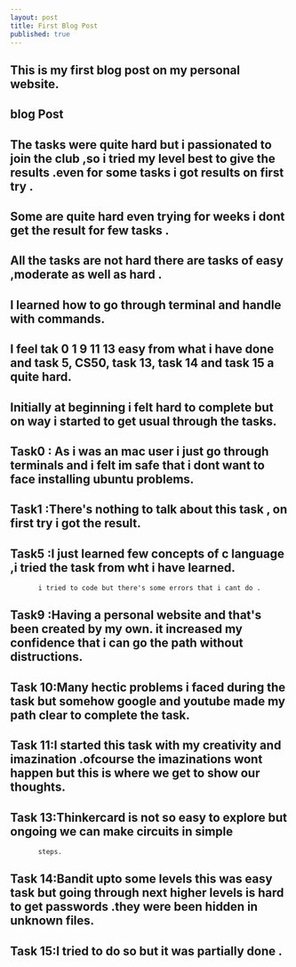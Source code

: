 ```yaml
---
layout: post
title: First Blog Post
published: true
---
```


## This is my first blog post on my personal website.
## blog  Post
## The tasks were quite hard but i passionated to join the club ,so i tried my level best to      give the results .even for some tasks i got results on first try .
## Some are quite hard even trying for weeks i dont get the result for few tasks .
## All the tasks are not hard there are tasks of easy ,moderate as well as hard .
## I learned how to go through terminal and handle with commands.
## I feel tak 0 1 9 11 13 easy from what i have done and task 5, CS50, task 13, task 14 and        task 15 a quite hard.
## Initially at beginning i felt hard to complete but on way i started to get usual through        the tasks.
## Task0  : As i was an mac user i just go through terminals and i felt im safe that i dont                 want to face installing ubuntu problems.
## Task1  :There's nothing to talk about this task , on first try i got the result.
## Task5  :I just learned few concepts of c language ,i tried the task from wht i have learned. 
           i tried to code but there's some errors that i cant do .
## Task9  :Having a personal website and that's been created by my own. it increased my                    confidence that i can go the path without distructions.
## Task 10:Many hectic problems i faced during the task but somehow google and youtube made my             path clear to complete the task.
## Task 11:I started this task with my creativity and imazination .ofcourse the imazinations              wont happen but this is where we get to show our thoughts.
## Task 13:Thinkercard is not so easy to explore but ongoing we can make circuits in simple
           steps.
## Task 14:Bandit upto some levels this was easy task but going through next higher levels is              hard  to get passwords .they were been hidden in unknown files.
## Task 15:I tried to do so but it was partially done .
